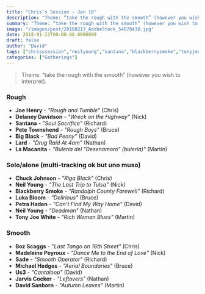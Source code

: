 ```yaml
---
title: "Chris's Session - Jan 18"
description: "Theme: “take the rough with the smooth” (however you wish to interpret)."
summary: "Theme: “take the rough with the smooth” (however you wish to interpret)."
image: "/images/post/20180213_AdobeStock_54078438.jpg"
date: 2018-01-23T00:00:00.0000000
draft: false
author: "David"
tags: ["chrisssession","neilyoung","santana","blackberrysmoke","tonyjoewhite","bozscaggs","joehenry","madeleinepeyroux","jarviscocker","michaelhedges","delaneydavidson","us3","lard","sade","bigblack","lukabloom","lamacanita","petrahaden","chuckjohnson","davidsanborn","petetownshend"]
categories: ["Gatherings"]
---
```

> Theme: “take the rough with the smooth” (however you wish to interpret).
### Rough
- **Joe Henry** - _"Rough and Tumble"_ (Chris)
- **Delaney Davidson** - _"Wreck on the Highway"_ (Nick)
- **Santana** - _"Soul Sacrifice"_ (Richard)
- **Pete Townshend** - _"Rough Boys"_ (Bruce)
- **Big Black** - _"Bad Penny"_ (David)
- **Lard** - _"Drug Raid At 4am"_ (Nathan)
- **La Macanita** - _"Bulería del "Desenamoro" (bulería)"_ (Martin)
### Solo/alone (multi-tracking ok but uno muso)
- **Chuck Johnson** - _"Riga Black"_ (Chris)
- **Neil Young** - _"The Last Trip to Tulsa"_ (Nick)
- **Blackberry Smoke** - _"Randolph County Farewell"_ (Richard)
- **Luka Bloom** - _"Delirious"_ (Bruce)
- **Petra Haden** - _"Can't Find My Way Home"_ (David)
- **Neil Young** - _"Deadman"_ (Nathan)
- **Tony Joe White** - _"Rich Woman Blues"_ (Martin)
### Smooth
- **Boz Scaggs** - _"Last Tango on 16th Street"_ (Chris)
- **Madeleine Peyroux** - _"Dance Me to the End of Love"_ (Nick)
- **Sade** - _"Smooth Operator"_ (Richard)
- **Michael Hedges** - _"Aerial Boundaries"_ (Bruce)
- **Us3** - _"Cantaloop"_ (David)
- **Jarvis Cocker** - _"Leftovers"_ (Nathan)
- **David Sanborn** - _"Autumn Leaves"_ (Martin)
